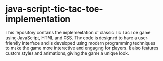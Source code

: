 # java-script-tic-tac-toe-implementation
This repository contains the implementation of classic Tic Tac Toe game using JavaScript, HTML and CSS. The code is designed to have a user-friendly interface and is developed using modern programming techniques to make the game more interactive and engaging for players. It also features custom styles and animations, giving the game a unique look.
